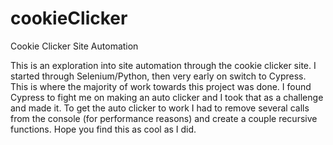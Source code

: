 # cookieClicker
Cookie Clicker Site Automation

This is an exploration into site automation through the cookie clicker site.
I started through Selenium/Python, then very early on switch to Cypress. This is where the majority of work towards this project was done.
I found Cypress to fight me on making an auto clicker and I took that as a challenge and made it. To get the auto clicker to work I had to remove several calls from the console (for performance reasons) and create a couple recursive functions. 
Hope you find this as cool as I did. 
